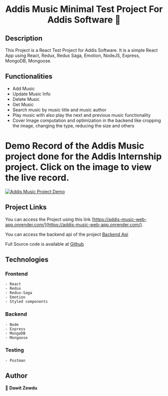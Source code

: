 <h1 align="center">Addis Music Minimal Test Project For Addis Software 👋</h1>

## Description

This Project is a React Test Project for Addis Software. It is a simple React App using React, Redux, Redux Saga, Emotion, NodeJS, Express, MongoDB, Mongoose.

## Functionalities

- Add Music
- Update Music Info
- Delete Music
- Get Music
- Search music by music title and music author
- Play music with also play the next and previous music functionality
- Cover Image computation and optimization in the backend like cropping the image, changing the type, reducing the size and others

# Demo Record of the Addis Music project done for the Addis Internship project. Click on the image to view the live record.

[![Addis Music Project Demo](https://github.com/dawit2123/Addis-Software-Internship-Test-Project/blob/main/thumbnail.png)](https://www.youtube.com/watch?v=Ax3iQdo81f0)

## Project Links

You can access the Project using this link [https://addis-music-web-app.onrender.com/](https://addis-music-web-app.onrender.com/).

You can access the backend api of the project [Backend Api](https://addis-music-back-end-test-project.onrender.com/api/v1/music)

Full Source code is available at [Github](https://github.com/dawit2123/Addis-Software-Internship-Test-Project)

## Technologies

### Frontend

    - React
    - Redux
    - Redux-Saga
    - Emotion
    - Styled components

### Backend

    - Node
    - Express
    - MongoDB
    - Mongoose

### Testing

    - Postman

## Author

👤 **Dawit Zewdu**
